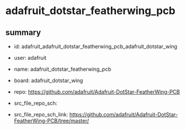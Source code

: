 # adafruit_dotstar_featherwing_pcb
 
## summary 
* id: adafruit_adafruit_dotstar_featherwing_pcb_adafruit_dotstar_wing
* user: adafruit
* name: adafruit_dotstar_featherwing_pcb
* board: adafruit_dotstar_wing
* repo: https://github.com/adafruit/Adafruit-DotStar-FeatherWing-PCB



* src_file_repo_sch: 
* src_file_repo_sch_link: https://github.com/adafruit/Adafruit-DotStar-FeatherWing-PCB/tree/master/




